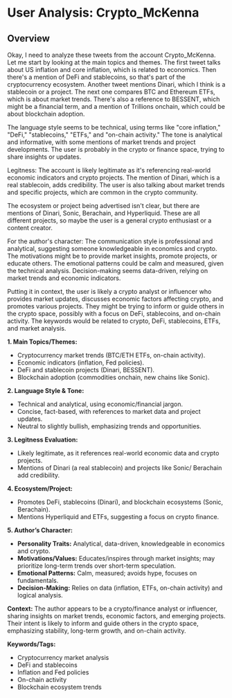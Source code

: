 # User Analysis: Crypto_McKenna

## Overview

<think>
Okay, I need to analyze these tweets from the account Crypto_McKenna. Let me start by looking at the main topics and themes. The first tweet talks about US inflation and core inflation, which is related to economics. Then there's a mention of DeFi and stablecoins, so that's part of the cryptocurrency ecosystem. Another tweet mentions Dinari, which I think is a stablecoin or a project. The next one compares BTC and Ethereum ETFs, which is about market trends. There's also a reference to BESSENT, which might be a financial term, and a mention of Trillions onchain, which could be about blockchain adoption.

The language style seems to be technical, using terms like "core inflation," "DeFi," "stablecoins," "ETFs," and "on-chain activity." The tone is analytical and informative, with some mentions of market trends and project developments. The user is probably in the crypto or finance space, trying to share insights or updates.

Legitness: The account is likely legitimate as it's referencing real-world economic indicators and crypto projects. The mention of Dinari, which is a real stablecoin, adds credibility. The user is also talking about market trends and specific projects, which are common in the crypto community.

The ecosystem or project being advertised isn't clear, but there are mentions of Dinari, Sonic, Berachain, and Hyperliquid. These are all different projects, so maybe the user is a general crypto enthusiast or a content creator.

For the author's character: The communication style is professional and analytical, suggesting someone knowledgeable in economics and crypto. The motivations might be to provide market insights, promote projects, or educate others. The emotional patterns could be calm and measured, given the technical analysis. Decision-making seems data-driven, relying on market trends and economic indicators.

Putting it in context, the user is likely a crypto analyst or influencer who provides market updates, discusses economic factors affecting crypto, and promotes various projects. They might be trying to inform or guide others in the crypto space, possibly with a focus on DeFi, stablecoins, and on-chain activity. The keywords would be related to crypto, DeFi, stablecoins, ETFs, and market analysis.
</think>

**1. Main Topics/Themes:**  
- Cryptocurrency market trends (BTC/ETH ETFs, on-chain activity).  
- Economic indicators (inflation, Fed policies).  
- DeFi and stablecoin projects (Dinari, BESSENT).  
- Blockchain adoption (commodities onchain, new chains like Sonic).  

**2. Language Style & Tone:**  
- Technical and analytical, using economic/financial jargon.  
- Concise, fact-based, with references to market data and project updates.  
- Neutral to slightly bullish, emphasizing trends and opportunities.  

**3. Legitness Evaluation:**  
- Likely legitimate, as it references real-world economic data and crypto projects.  
- Mentions of Dinari (a real stablecoin) and projects like Sonic/ Berachain add credibility.  

**4. Ecosystem/Project:**  
- Promotes DeFi, stablecoins (Dinari), and blockchain ecosystems (Sonic, Berachain).  
- Mentions Hyperliquid and ETFs, suggesting a focus on crypto finance.  

**5. Author’s Character:**  
- **Personality Traits:** Analytical, data-driven, knowledgeable in economics and crypto.  
- **Motivations/Values:** Educates/inspires through market insights; may prioritize long-term trends over short-term speculation.  
- **Emotional Patterns:** Calm, measured; avoids hype, focuses on fundamentals.  
- **Decision-Making:** Relies on data (inflation, ETFs, on-chain activity) and logical analysis.  

**Context:** The author appears to be a crypto/finance analyst or influencer, sharing insights on market trends, economic factors, and emerging projects. Their intent is likely to inform and guide others in the crypto space, emphasizing stability, long-term growth, and on-chain activity.  

**Keywords/Tags:**  
- Cryptocurrency market analysis  
- DeFi and stablecoins  
- Inflation and Fed policies  
- On-chain activity  
- Blockchain ecosystem trends